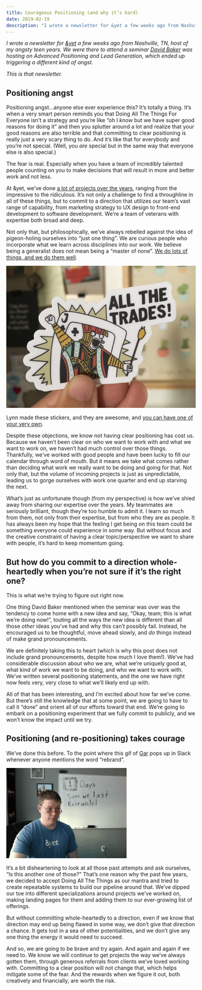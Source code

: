 ```yaml
---
title: Courageous Positioning (and why it’s hard)
date: 2019-02-19
description: "I wrote a newsletter for &yet a few weeks ago from Nashville, TN, host of my angsty teen years. We were there to attend a seminar David Baker was hosting on Advanced Positioning and Lead Generation, which ended up triggering a different kind of angst. This is that newsletter..."
---
```


*I wrote a newsletter for [&yet](https://andyet.com) a few weeks ago from Nashville, TN, host of my angsty teen years. We were there to attend a seminar [David Baker](https://www.davidcbaker.com/) was hosting on Advanced Positioning and Lead Generation, which ended up triggering a different kind of angst.*

*This is that newsletter.*

## Positioning angst

Positioning angst...anyone else ever experience this? It’s totally a thing. It’s when a very smart person reminds you that Doing All The Things For Everyone isn’t a strategy and you’re like “oh I *know* but we have super good reasons for doing it” and then you splutter around a lot and realize that your good reasons are also terrible and that committing to clear positioning is really just a very scary thing to do. And it’s like that for everybody and you’re not special. (Well, you *are* special but in the same way that everyone else is also special.)

The fear is real. Especially when you have a team of incredibly talented people counting on you to make decisions that will result in more and better work and not less.

At &yet, we’ve done [a lot of projects over the years](https://andyet.com/showcase), ranging from the impressive to the ridiculous. It’s not only a challenge to find a throughline in all of these things, but to commit to a direction that utilizes our team’s vast range of capability, from marketing strategy to UX design to front-end development to software development. We’re a team of veterans with expertise both broad and deep.

Not only that, but philosophically, we’ve always rebelled against the idea of pigeon-holing ourselves into “just one thing”. We are curious people who incorporate what we learn across disciplines into our work. We believe being a generalist does not mean being a “master of none”. [We do lots of things, and we do them well](https://lynnandtonic.com/thoughts/entries/good-better-best/).

![Lynn made these stickers, and they are awesome, and&nbsp; you can have one of your very own .](2c5ab-img_0003.jpg)

Lynn made these stickers, and they are awesome, and [you can have one of your very own](https://www.etsy.com/listing/650280661/jack-of-all-trades-sticker).

Despite these objections, we know not having clear positioning has cost us. Because we haven’t been clear on who we want to work with and what we want to work on, we haven’t had much control over those things. Thankfully, we’ve worked with good people and have been lucky to fill our calendar through word of mouth. But it means we take what comes rather than deciding what work we really want to be doing and going for that. Not only that, but the volume of incoming projects is just as unpredictable, leading us to gorge ourselves with work one quarter and end up starving the next.

What’s just as unfortunate though (from my perspective) is how we’ve shied away from sharing our expertise over the years. My teammates are seriously brilliant, though they’re too humble to admit it. I learn so much from them, not only from their expertise, but from who they are as people. It has always been my hope that the feeling I get being on this team could be something everyone could experience in some way. But without focus and the creative constraint of having a clear topic/perspective we want to share with people, it’s hard to keep momentum going.

## But how do you commit to a direction whole-heartedly when you’re not sure if it’s the right one?

This is what we’re trying to figure out right now.

One thing David Baker mentioned when the seminar was over was the tendency to come home with a new idea and say, “Okay, team; this is what we’re doing now!”, touting all the ways the new idea is different than all those *other* ideas you’ve had and why this can’t possibly fail. Instead, he encouraged us to be thoughtful, move ahead slowly, and *do* things instead of make grand pronouncements.

We are definitely taking this to heart (which is why this post does not include grand pronouncements, despite how much I love them!). We’ve had considerable discussion about who we are, what we’re uniquely good at, what kind of work we want to be doing, and who we want to work with. We’ve written several positioning statements, and the one we have right now feels very, very close to what we’ll likely end up with.

All of that has been interesting, and I’m excited about how far we’ve come. But there’s still the knowledge that at some point, we are going to have to call it “done” and orient all of our efforts toward that end. We’re going to embark on a positioning experiment that we fully commit to publicly, and we won’t know the impact until we try.

## Positioning (and re-positioning) takes courage

We’ve done this before. To the point where this gif of [Gar](https://twitter.com/wraithgar) pops up in Slack whenever anyone mentions the word “rebrand”.

![ihEjcvO1GH.gif](0ade3-ihejcvo1gh.gif)

It’s a bit disheartening to look at all those past attempts and ask ourselves, “Is this another one of those?” That’s one reason why the past few years, we decided to accept Doing All The Things as our mantra and tried to create repeatable systems to build our pipeline around that. We’ve dipped our toe into different specializations around projects we’ve worked on, making landing pages for them and adding them to our ever-growing list of offerings.

But without committing whole-heartedly to a direction, even if we know that direction may end up being flawed in some way, we don’t give that direction a chance. It gets lost in a sea of other potentialities, and we don’t give any one thing the energy it would need to succeed.

And so, we are going to be brave and try again. And again and again if we need to. We know we will continue to get projects the way we’ve always gotten them, through generous referrals from clients we’ve loved working with. Committing to a clear position will not change that, which helps mitigate some of the fear. And the rewards when we figure it out, both creatively and financially, are worth the risk.
